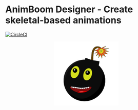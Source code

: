 AnimBoom Designer - Create skeletal-based animations
==========================

[![CircleCI](https://dl.circleci.com/status-badge/img/gh/KrzTyb/AnimBoom/tree/main.svg?style=shield)](https://dl.circleci.com/status-badge/redirect/gh/KrzTyb/AnimBoom/tree/main)

<p align="center">
<img title="Logo" alt="AnimBoom Designer Logo" src="assets/logo.svg" style="width:200px;">
</p>
